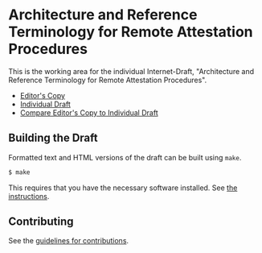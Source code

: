 # Architecture and Reference Terminology for Remote Attestation Procedures

This is the working area for the individual Internet-Draft, "Architecture and Reference Terminology for Remote Attestation Procedures".

* [Editor's Copy](https://ietf-rats.github.io/draft-birkholz-rats-architecture/#go.draft-birkholz-rats-architecture.html)
* [Individual Draft](https://tools.ietf.org/html/draft-birkholz-rats-architecture)
* [Compare Editor's Copy to Individual Draft](https://ietf-rats.github.io/draft-birkholz-rats-architecture/#go.draft-birkholz-rats-architecture.diff)

## Building the Draft

Formatted text and HTML versions of the draft can be built using `make`.

```sh
$ make
```

This requires that you have the necessary software installed.  See
[the instructions](https://github.com/martinthomson/i-d-template/blob/master/doc/SETUP.md).


## Contributing

See the
[guidelines for contributions](https://github.com/ietf-rats/draft-birkholz-rats-architecture/blob/master/CONTRIBUTING.md).
